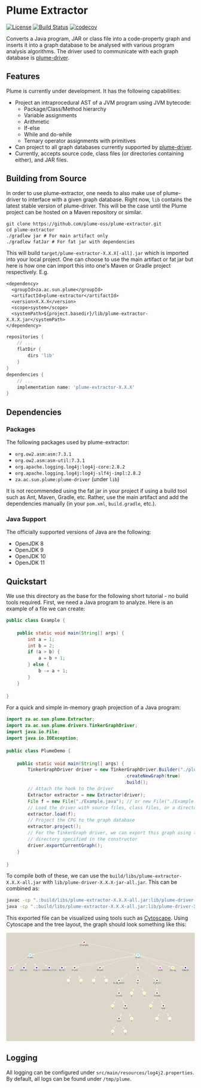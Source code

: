 # Plume Extractor
[![License](https://img.shields.io/badge/License-Apache%202.0-blue.svg)](https://opensource.org/licenses/Apache-2.0)
[![Build Status](https://travis-ci.org/plume-oss/plume-extractor.svg?branch=develop)](https://travis-ci.org/plume-oss/plume-extractor)
[![codecov](https://codecov.io/gh/plume-oss/plume-extractor/branch/develop/graph/badge.svg)](https://codecov.io/gh/plume-oss/plume-extractor)

Converts a Java program, JAR or class file into a code-property graph and inserts it into a graph database to be 
analysed with various program analysis algorithms. The driver used to communicate with each graph database is 
[plume-driver](https://github.com/plume-oss/plume-driver).

## Features

Plume is currently under development. It has the following capabilities:
* Project an intraprocedural AST of a JVM program using JVM bytecode:
    - Package/Class/Method hierarchy
    - Variable assignments
    - Arithmetic
    - If-else
    - While and do-while
    - Ternary operator assignments with primitives
* Can project to all graph databases currently supported by [plume-driver](https://github.com/plume-oss/plume-driver).
* Currently, accepts source code, class files (or directories containing either), and JAR files.

## Building from Source

In order to use plume-extractor, one needs to also make use of plume-driver to interface with a given graph database.
Right now, `lib` contains the latest stable version of plume-driver. This will be the case until the Plume project can be
hosted on a Maven repository or similar.

```shell script
git clone https://github.com/plume-oss/plume-extractor.git
cd plume-extractor
./gradlew jar # For main artifact only
./gradlew fatJar # For fat jar with dependencies
```
This will build `target/plume-extractor-X.X.X[-all].jar` which is imported into your local project. One can choose to use the 
main artifact or fat jar but here is how one can import this into one's Maven or Gradle project respectively. E.g.
```mxml
<dependency>
  <groupId>za.ac.sun.plume</groupId>
  <artifactId>plume-extractor</artifactId>
  <version>X.X.X</version>
  <scope>system</scope>
  <systemPath>${project.basedir}/lib/plume-extractor-X.X.X.jar</systemPath>
</dependency>
``` 
```groovy
repositories {
    // ...
    flatDir {
        dirs 'lib'
    }
}
dependencies {
    // ...
    implementation name: 'plume-extractor-X.X.X'
}
```

## Dependencies

### Packages

The following packages used by plume-extractor:

* `org.ow2.asm:asm:7.3.1`
* `org.ow2.asm:asm-util:7.3.1`
* `org.apache.logging.log4j:log4j-core:2.8.2`
* `org.apache.logging.log4j:log4j-slf4j-impl:2.8.2`
* `za.ac.sun.plume:plume-driver` (under `lib`)

It is not recommended using the fat jar in your project if using a build tool such as Ant, Maven, Gradle, etc. Rather,
use the main artifact and add the dependencies manually (in your `pom.xml`, `build.gradle`, etc.). 

### Java Support

The officially supported versions of Java are the following:
* OpenJDK 8
* OpenJDK 9
* OpenJDK 10
* OpenJDK 11

## Quickstart

We use this directory as the base for the following short tutorial - no build tools required. First, we need a Java 
program to analyze. Here is an example of a file we can create:
```java
public class Example {

	public static void main(String[] args) {
		int a = 1;
		int b = 2;
		if (a > b) {
			a = b + 1;
		} else {
			b -= a + 1;
		}
	}

}
```

For a quick and simple in-memory graph projection of a Java program:
```java
import za.ac.sun.plume.Extractor;
import za.ac.sun.plume.drivers.TinkerGraphDriver;
import java.io.File;
import java.io.IOException;

public class PlumeDemo {

    public static void main(String[] args) {
        TinkerGraphDriver driver = new TinkerGraphDriver.Builder("./plume_demo.xml")
                                            .createNewGraph(true)
                                            .build();
        // Attach the hook to the driver
        Extractor extractor = new Extractor(driver);
        File f = new File("./Example.java"); // or new File("./Example.class")
        // Load the driver with source files, class files, or a directory containing either
        extractor.load(f);
        // Project the CPG to the graph database
        extractor.project();
        // For the TinkerGraph driver, we can export this graph using the format and 
        // directory specified in the constructor
        driver.exportCurrentGraph();
    }

}
```

To compile both of these, we can use the `build/libs/plume-extractor-X.X.X-all.jar` with 
`lib/plume-driver-X.X.X-jar-all.jar`. This can be combined as:
```bash
javac -cp ".:build/libs/plume-extractor-X.X.X-all.jar:lib/plume-driver-X.X.X-all.jar:" *.java
java -cp ".:build/libs/plume-extractor-X.X.X-all.jar:lib/plume-driver-X.X.X-all.jar:" PlumeDemo
```

This exported file can be visualized using tools such as [Cytoscape](https://cytoscape.org/). Using Cytoscape and 
the tree layout, the graph should look something like this:

![Example.java Graph](https://github.com/DavidBakerEffendi/j2GraPL/blob/media/graphs/GraPLDemo.png?raw=true)

## Logging

All logging can be configured under `src/main/resources/log4j2.properties`. By default, all logs can be found under 
`/tmp/plume`.
